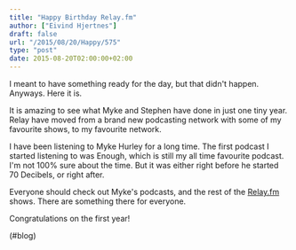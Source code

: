 ```yaml
---
title: "Happy Birthday Relay.fm"
author: ["Eivind Hjertnes"]
draft: false
url: "/2015/08/20/Happy/575"
type: "post"
date: 2015-08-20T02:00:00+02:00
---
```


I meant to have something ready for the day, but that didn't happen.
Anyways. Here it is.

It is amazing to see what Myke and Stephen have done in just one tiny
year. Relay have moved from a brand new podcasting network with some of
my favourite shows, to my favourite network.

I have been listening to Myke Hurley for a long time. The first podcast
I started listening to was Enough, which is still my all time favourite
podcast. I'm not 100% sure about the time. But it was either right
before he started 70 Decibels, or right after.

Everyone should check out Myke's podcasts, and the rest of the
[Relay.fm](http://relay.fm) shows. There are something there for
everyone.

Congratulations on the first year!

(#blog)

